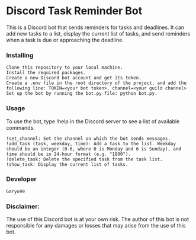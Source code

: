 # Discord Task Reminder Bot

This is a Discord bot that sends reminders for tasks and deadlines. It can add new tasks to a list, display the current list of tasks, and send reminders when a task is due or approaching the deadline.

### Installing

    Clone this repository to your local machine.
    Install the required packages.
    Create a new Discord bot account and get its token.
    Create a .env file in the root directory of the project, and add the following line: TOKEN=<your bot token>, channel=<your guild channel>
    Set up the bot by running the bot.py file: python bot.py.

### Usage

To use the bot, type !help in the Discord server to see a list of available commands.

    !set_channel: Set the channel on which the bot sends messages.
    !add_task (task, weekday, time): Add a task to the list. Weekday should be an integer (0-6, where 0 is Monday and 6 is Sunday), and time should be in 24-hour format (e.g. "1800").
    !delete_task: Delete the specified task from the task list.
    !show_task: Display the current list of tasks.

### Developer

    Garyo99

### Disclaimer:
The use of this Discord bot is at your own risk. The author of this bot is not responsible for any damages or losses that may arise from the use of this bot.
